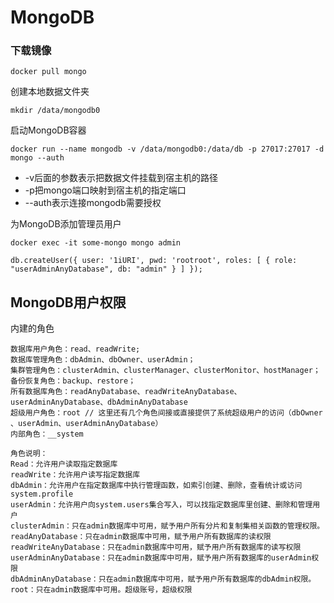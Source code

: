 # MongoDB


### 下载镜像
```
docker pull mongo
```

创建本地数据文件夹

```
mkdir /data/mongodb0
```

启动MongoDB容器

```
docker run --name mongodb -v /data/mongodb0:/data/db -p 27017:27017 -d mongo --auth
```
* -v后面的参数表示把数据文件挂载到宿主机的路径
* -p把mongo端口映射到宿主机的指定端口
* --auth表示连接mongodb需要授权

为MongoDB添加管理员用户

```
docker exec -it some-mongo mongo admin
```

```
db.createUser({ user: '1iURI', pwd: 'rootroot', roles: [ { role: "userAdminAnyDatabase", db: "admin" } ] });
```

## MongoDB用户权限

内建的角色
```
数据库用户角色：read、readWrite;
数据库管理角色：dbAdmin、dbOwner、userAdmin；
集群管理角色：clusterAdmin、clusterManager、clusterMonitor、hostManager；
备份恢复角色：backup、restore；
所有数据库角色：readAnyDatabase、readWriteAnyDatabase、userAdminAnyDatabase、dbAdminAnyDatabase
超级用户角色：root // 这里还有几个角色间接或直接提供了系统超级用户的访问（dbOwner 、userAdmin、userAdminAnyDatabase）
内部角色：__system

角色说明：
Read：允许用户读取指定数据库
readWrite：允许用户读写指定数据库
dbAdmin：允许用户在指定数据库中执行管理函数，如索引创建、删除，查看统计或访问system.profile
userAdmin：允许用户向system.users集合写入，可以找指定数据库里创建、删除和管理用户
clusterAdmin：只在admin数据库中可用，赋予用户所有分片和复制集相关函数的管理权限。
readAnyDatabase：只在admin数据库中可用，赋予用户所有数据库的读权限
readWriteAnyDatabase：只在admin数据库中可用，赋予用户所有数据库的读写权限
userAdminAnyDatabase：只在admin数据库中可用，赋予用户所有数据库的userAdmin权限
dbAdminAnyDatabase：只在admin数据库中可用，赋予用户所有数据库的dbAdmin权限。
root：只在admin数据库中可用。超级账号，超级权限

```
